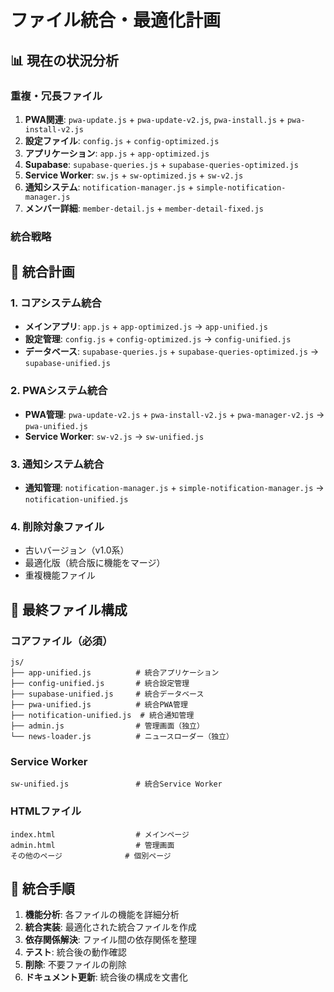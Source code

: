 # ファイル統合・最適化計画

## 📊 現在の状況分析

### 重複・冗長ファイル
1. **PWA関連**: `pwa-update.js` + `pwa-update-v2.js`, `pwa-install.js` + `pwa-install-v2.js`
2. **設定ファイル**: `config.js` + `config-optimized.js`
3. **アプリケーション**: `app.js` + `app-optimized.js`
4. **Supabase**: `supabase-queries.js` + `supabase-queries-optimized.js`
5. **Service Worker**: `sw.js` + `sw-optimized.js` + `sw-v2.js`
6. **通知システム**: `notification-manager.js` + `simple-notification-manager.js`
7. **メンバー詳細**: `member-detail.js` + `member-detail-fixed.js`

### 統合戦略

## 🎯 統合計画

### 1. コアシステム統合
- **メインアプリ**: `app.js` + `app-optimized.js` → `app-unified.js`
- **設定管理**: `config.js` + `config-optimized.js` → `config-unified.js`
- **データベース**: `supabase-queries.js` + `supabase-queries-optimized.js` → `supabase-unified.js`

### 2. PWAシステム統合
- **PWA管理**: `pwa-update-v2.js` + `pwa-install-v2.js` + `pwa-manager-v2.js` → `pwa-unified.js`
- **Service Worker**: `sw-v2.js` → `sw-unified.js`

### 3. 通知システム統合
- **通知管理**: `notification-manager.js` + `simple-notification-manager.js` → `notification-unified.js`

### 4. 削除対象ファイル
- 古いバージョン（v1.0系）
- 最適化版（統合版に機能をマージ）
- 重複機能ファイル

## 📁 最終ファイル構成

### コアファイル（必須）
```
js/
├── app-unified.js          # 統合アプリケーション
├── config-unified.js       # 統合設定管理
├── supabase-unified.js     # 統合データベース
├── pwa-unified.js          # 統合PWA管理
├── notification-unified.js  # 統合通知管理
├── admin.js                # 管理画面（独立）
└── news-loader.js          # ニュースローダー（独立）
```

### Service Worker
```
sw-unified.js               # 統合Service Worker
```

### HTMLファイル
```
index.html                  # メインページ
admin.html                  # 管理画面
その他のページ              # 個別ページ
```

## 🔧 統合手順

1. **機能分析**: 各ファイルの機能を詳細分析
2. **統合実装**: 最適化された統合ファイルを作成
3. **依存関係解決**: ファイル間の依存関係を整理
4. **テスト**: 統合後の動作確認
5. **削除**: 不要ファイルの削除
6. **ドキュメント更新**: 統合後の構成を文書化
